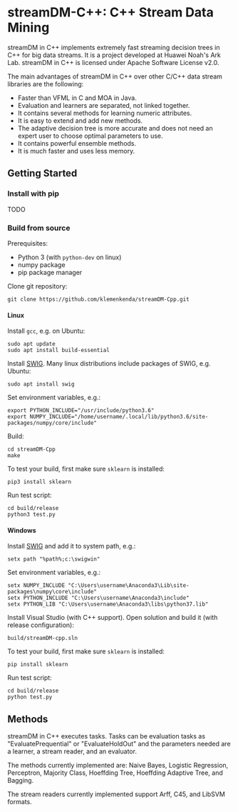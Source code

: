 # streamDM-C++: C++ Stream Data Mining 

streamDM in C++ implements extremely fast streaming decision trees in C++ for big data streams. It is a project developed at Huawei Noah's Ark Lab. streamDM in C++ is licensed under Apache Software License v2.0.

The main advantages of streamDM in C++ over other C/C++ data stream libraries are the following:

- Faster than VFML in C and MOA in Java.
- Evaluation and learners are separated, not linked together.
- It contains several methods for learning numeric attributes.
- It is easy to extend and add new methods.
- The adaptive decision tree is more accurate and does not need an expert user to choose optimal parameters to use.  
- It contains powerful ensemble methods. 
- It is much faster and uses less memory.

## Getting Started

### Install with pip

TODO

### Build from source
Prerequisites:
* Python 3 (with `python-dev` on linux)
* numpy package
* pip package manager 

Clone git repository:
```
git clone https://github.com/klemenkenda/streamDM-Cpp.git
```

#### Linux

Install `gcc`, e.g. on Ubuntu:
```
sudo apt update
sudo apt install build-essential
```
Install [SWIG](http://www.swig.org/download.html). Many linux distributions include packages of SWIG, e.g. Ubuntu:
```
sudo apt install swig
```
Set environment variables, e.g.:
```
export PYTHON_INCLUDE="/usr/include/python3.6"
export NUMPY_INCLUDE="/home/username/.local/lib/python3.6/site-packages/numpy/core/include"
```
Build:
```
cd streamDM-Cpp
make
```
To test your build, first make sure `sklearn` is installed:
```
pip3 install sklearn
```
Run test script:
```
cd build/release
python3 test.py
```

#### Windows

Install [SWIG](http://www.swig.org/download.html) and add it to system path, e.g.:
```
setx path "%path%;c:\swigwin"
```
Set environment variables, e.g.:
```
setx NUMPY_INCLUDE "C:\Users\username\Anaconda3\Lib\site-packages\numpy\core\include"
setx PYTHON_INCLUDE "C:\Users\username\Anaconda3\include"
setx PYTHON_LIB "C:\Users\username\Anaconda3\libs\python37.lib"
```
Install Visual Studio (with C++ support).
Open solution and build it (with release configuration):
```
build/streamDM-cpp.sln
```
To test your build, first make sure `sklearn` is installed:
```
pip install sklearn
```
Run test script:
```
cd build/release
python test.py
```

## Methods

streamDM in C++ executes tasks. Tasks can be evaluation tasks as "EvaluatePrequential" or "EvaluateHoldOut" and the parameters needed are a learner, a stream reader, and an evaluator.

The methods currently implemented are: Naive Bayes, Logistic Regression, Perceptron, Majority Class, Hoeffding Tree, Hoeffding Adaptive Tree, and Bagging.

The stream readers currently implemented support Arff, C45, and LibSVM formats.




